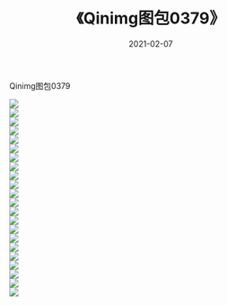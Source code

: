 ﻿---
layout: post
title:  《Qinimg图包0379》
date:   2021-02-07
img: http://imgx.orgx.ga/Qinimg图包/Qinimg图包0379/000.jpg
categories: [美女, 清纯, 唯美]
---

Qinimg图包0379

 ![](http://imgx.orgx.ga/Qinimg图包/Qinimg图包0379/001.jpg) <br>![](http://imgx.orgx.ga/Qinimg图包/Qinimg图包0379/002.jpg) <br>![](http://imgx.orgx.ga/Qinimg图包/Qinimg图包0379/003.jpg) <br>![](http://imgx.orgx.ga/Qinimg图包/Qinimg图包0379/004.jpg) <br>![](http://imgx.orgx.ga/Qinimg图包/Qinimg图包0379/005.jpg) <br>![](http://imgx.orgx.ga/Qinimg图包/Qinimg图包0379/006.jpg) <br>![](http://imgx.orgx.ga/Qinimg图包/Qinimg图包0379/007.jpg) <br>![](http://imgx.orgx.ga/Qinimg图包/Qinimg图包0379/008.jpg) <br>![](http://imgx.orgx.ga/Qinimg图包/Qinimg图包0379/009.jpg) <br>![](http://imgx.orgx.ga/Qinimg图包/Qinimg图包0379/010.jpg) <br>![](http://imgx.orgx.ga/Qinimg图包/Qinimg图包0379/011.jpg) <br>![](http://imgx.orgx.ga/Qinimg图包/Qinimg图包0379/012.jpg) <br>![](http://imgx.orgx.ga/Qinimg图包/Qinimg图包0379/013.jpg) <br>![](http://imgx.orgx.ga/Qinimg图包/Qinimg图包0379/014.jpg) <br>![](http://imgx.orgx.ga/Qinimg图包/Qinimg图包0379/015.jpg) <br>![](http://imgx.orgx.ga/Qinimg图包/Qinimg图包0379/016.jpg) <br>![](http://imgx.orgx.ga/Qinimg图包/Qinimg图包0379/017.jpg) <br>![](http://imgx.orgx.ga/Qinimg图包/Qinimg图包0379/018.jpg) <br>![](http://imgx.orgx.ga/Qinimg图包/Qinimg图包0379/019.jpg) <br>![](http://imgx.orgx.ga/Qinimg图包/Qinimg图包0379/020.jpg) <br>![](http://imgx.orgx.ga/Qinimg图包/Qinimg图包0379/021.jpg) <br>![](http://imgx.orgx.ga/Qinimg图包/Qinimg图包0379/022.jpg) <br>